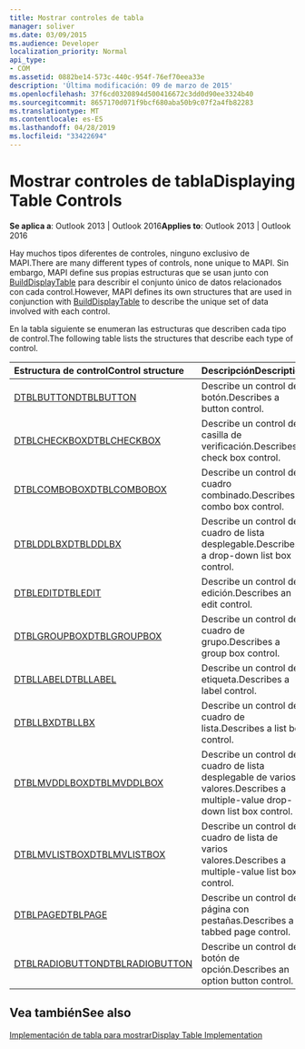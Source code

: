 ```yaml
---
title: Mostrar controles de tabla
manager: soliver
ms.date: 03/09/2015
ms.audience: Developer
localization_priority: Normal
api_type:
- COM
ms.assetid: 0882be14-573c-440c-954f-76ef70eea33e
description: 'Última modificación: 09 de marzo de 2015'
ms.openlocfilehash: 37f6cd0320894d500416672c3dd0d90ee3324b40
ms.sourcegitcommit: 8657170d071f9bcf680aba50b9c07f2a4fb82283
ms.translationtype: MT
ms.contentlocale: es-ES
ms.lasthandoff: 04/28/2019
ms.locfileid: "33422694"
---
```

# <a name="displaying-table-controls"></a><span data-ttu-id="82257-103">Mostrar controles de tabla</span><span class="sxs-lookup"><span data-stu-id="82257-103">Displaying Table Controls</span></span>

  
  
<span data-ttu-id="82257-104">**Se aplica a**: Outlook 2013 | Outlook 2016</span><span class="sxs-lookup"><span data-stu-id="82257-104">**Applies to**: Outlook 2013 | Outlook 2016</span></span> 
  
<span data-ttu-id="82257-105">Hay muchos tipos diferentes de controles, ninguno exclusivo de MAPI.</span><span class="sxs-lookup"><span data-stu-id="82257-105">There are many different types of controls, none unique to MAPI.</span></span> <span data-ttu-id="82257-106">Sin embargo, MAPI define sus propias estructuras que se usan junto con [BuildDisplayTable](builddisplaytable.md) para describir el conjunto único de datos relacionados con cada control.</span><span class="sxs-lookup"><span data-stu-id="82257-106">However, MAPI defines its own structures that are used in conjunction with [BuildDisplayTable](builddisplaytable.md) to describe the unique set of data involved with each control.</span></span> 
  
<span data-ttu-id="82257-107">En la tabla siguiente se enumeran las estructuras que describen cada tipo de control.</span><span class="sxs-lookup"><span data-stu-id="82257-107">The following table lists the structures that describe each type of control.</span></span> 
  
|<span data-ttu-id="82257-108">**Estructura de control**</span><span class="sxs-lookup"><span data-stu-id="82257-108">**Control structure**</span></span>|<span data-ttu-id="82257-109">**Descripción**</span><span class="sxs-lookup"><span data-stu-id="82257-109">**Description**</span></span>|
|:-----|:-----|
|[<span data-ttu-id="82257-110">DTBLBUTTON</span><span class="sxs-lookup"><span data-stu-id="82257-110">DTBLBUTTON</span></span>](dtblbutton.md) <br/> |<span data-ttu-id="82257-111">Describe un control de botón.</span><span class="sxs-lookup"><span data-stu-id="82257-111">Describes a button control.</span></span>  <br/> |
|[<span data-ttu-id="82257-112">DTBLCHECKBOX</span><span class="sxs-lookup"><span data-stu-id="82257-112">DTBLCHECKBOX</span></span>](dtblcheckbox.md) <br/> |<span data-ttu-id="82257-113">Describe un control de casilla de verificación.</span><span class="sxs-lookup"><span data-stu-id="82257-113">Describes a check box control.</span></span>  <br/> |
|[<span data-ttu-id="82257-114">DTBLCOMBOBOX</span><span class="sxs-lookup"><span data-stu-id="82257-114">DTBLCOMBOBOX</span></span>](dtblcombobox.md) <br/> |<span data-ttu-id="82257-115">Describe un control de cuadro combinado.</span><span class="sxs-lookup"><span data-stu-id="82257-115">Describes a combo box control.</span></span>  <br/> |
|[<span data-ttu-id="82257-116">DTBLDDLBX</span><span class="sxs-lookup"><span data-stu-id="82257-116">DTBLDDLBX</span></span>](dtblddlbx.md) <br/> |<span data-ttu-id="82257-117">Describe un control de cuadro de lista desplegable.</span><span class="sxs-lookup"><span data-stu-id="82257-117">Describes a drop-down list box control.</span></span>  <br/> |
|[<span data-ttu-id="82257-118">DTBLEDIT</span><span class="sxs-lookup"><span data-stu-id="82257-118">DTBLEDIT</span></span>](dtbledit.md) <br/> |<span data-ttu-id="82257-119">Describe un control de edición.</span><span class="sxs-lookup"><span data-stu-id="82257-119">Describes an edit control.</span></span>  <br/> |
|[<span data-ttu-id="82257-120">DTBLGROUPBOX</span><span class="sxs-lookup"><span data-stu-id="82257-120">DTBLGROUPBOX</span></span>](dtblgroupbox.md) <br/> |<span data-ttu-id="82257-121">Describe un control de cuadro de grupo.</span><span class="sxs-lookup"><span data-stu-id="82257-121">Describes a group box control.</span></span>  <br/> |
|[<span data-ttu-id="82257-122">DTBLLABEL</span><span class="sxs-lookup"><span data-stu-id="82257-122">DTBLLABEL</span></span>](dtbllabel.md) <br/> |<span data-ttu-id="82257-123">Describe un control de etiqueta.</span><span class="sxs-lookup"><span data-stu-id="82257-123">Describes a label control.</span></span>  <br/> |
|[<span data-ttu-id="82257-124">DTBLLBX</span><span class="sxs-lookup"><span data-stu-id="82257-124">DTBLLBX</span></span>](dtbllbx.md) <br/> |<span data-ttu-id="82257-125">Describe un control de cuadro de lista.</span><span class="sxs-lookup"><span data-stu-id="82257-125">Describes a list box control.</span></span>  <br/> |
|[<span data-ttu-id="82257-126">DTBLMVDDLBOX</span><span class="sxs-lookup"><span data-stu-id="82257-126">DTBLMVDDLBOX</span></span>](dtblmvddlbox.md) <br/> |<span data-ttu-id="82257-127">Describe un control de cuadro de lista desplegable de varios valores.</span><span class="sxs-lookup"><span data-stu-id="82257-127">Describes a multiple-value drop-down list box control.</span></span>  <br/> |
|[<span data-ttu-id="82257-128">DTBLMVLISTBOX</span><span class="sxs-lookup"><span data-stu-id="82257-128">DTBLMVLISTBOX</span></span>](dtblmvlistbox.md) <br/> |<span data-ttu-id="82257-129">Describe un control de cuadro de lista de varios valores.</span><span class="sxs-lookup"><span data-stu-id="82257-129">Describes a multiple-value list box control.</span></span>  <br/> |
|[<span data-ttu-id="82257-130">DTBLPAGE</span><span class="sxs-lookup"><span data-stu-id="82257-130">DTBLPAGE</span></span>](dtblpage.md) <br/> |<span data-ttu-id="82257-131">Describe un control de página con pestañas.</span><span class="sxs-lookup"><span data-stu-id="82257-131">Describes a tabbed page control.</span></span>  <br/> |
|[<span data-ttu-id="82257-132">DTBLRADIOBUTTON</span><span class="sxs-lookup"><span data-stu-id="82257-132">DTBLRADIOBUTTON</span></span>](dtblradiobutton.md) <br/> |<span data-ttu-id="82257-133">Describe un control de botón de opción.</span><span class="sxs-lookup"><span data-stu-id="82257-133">Describes an option button control.</span></span>  <br/> |
   
## <a name="see-also"></a><span data-ttu-id="82257-134">Vea también</span><span class="sxs-lookup"><span data-stu-id="82257-134">See also</span></span>



[<span data-ttu-id="82257-135">Implementación de tabla para mostrar</span><span class="sxs-lookup"><span data-stu-id="82257-135">Display Table Implementation</span></span>](display-table-implementation.md)

